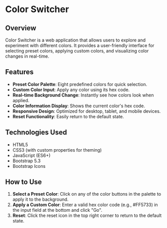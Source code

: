 # Color Switcher

## Overview

Color Switcher is a web application that allows users to explore and experiment with different colors. It provides a user-friendly interface for selecting preset colors, applying custom colors, and visualizing color changes in real-time.

## Features

- **Preset Color Palette**: Eight predefined colors for quick selection.
- **Custom Color Input**: Apply any color using its hex code.
- **Real-time Background Change**: Instantly see how colors look when applied.
- **Color Information Display**: Shows the current color's hex code.
- **Responsive Design**: Optimized for desktop, tablet, and mobile devices.
- **Reset Functionality**: Easily return to the default state.

## Technologies Used

- HTML5
- CSS3 (with custom properties for theming)
- JavaScript (ES6+)
- Bootstrap 5.3
- Bootstrap Icons

## How to Use

1. **Select a Preset Color**: Click on any of the color buttons in the palette to apply it to the background.
2. **Apply a Custom Color**: Enter a valid hex color code (e.g., #FF5733) in the input field at the bottom and click "Go".
3. **Reset**: Click the reset icon in the top right corner to return to the default state.
